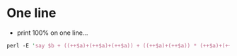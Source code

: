 # One line
- print 100% on one line...

```perl
perl -E 'say $b + ((++$a)+(++$a)+(++$a)) + ((++$a)+(++$a)) * (++$a)+(++$a)+(++$a) + ((+$a)+(++$a)), "%"'
```
